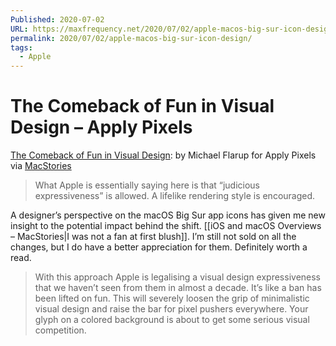 ```yaml
---
Published: 2020-07-02
URL: https://maxfrequency.net/2020/07/02/apple-macos-big-sur-icon-design/
permalink: 2020/07/02/apple-macos-big-sur-icon-design/
tags:
  - Apple
---
```

# The Comeback of Fun in Visual Design – Apply Pixels

[The Comeback of Fun in Visual Design](https://applypixels.com/blog/comeback): by Michael Flarup for Apply Pixels via [MacStories](https://www.macstories.net/linked/michael-flarup-on-big-surs-new-design/)

> What Apple is essentially saying here is that “judicious expressiveness” is allowed. A lifelike rendering style is encouraged.

A designer’s perspective on the macOS Big Sur app icons has given me new insight to the potential impact behind the shift. [[iOS and macOS Overviews – MacStories|I was not a fan at first blush]]. I’m still not sold on all the changes, but I do have a better appreciation for them. Definitely worth a read.

> With this approach Apple is legalising a visual design expressiveness that we haven’t seen from them in almost a decade. It’s like a ban has been lifted on fun. This will severely loosen the grip of minimalistic visual design and raise the bar for pixel pushers everywhere. Your glyph on a colored background is about to get some serious visual competition.